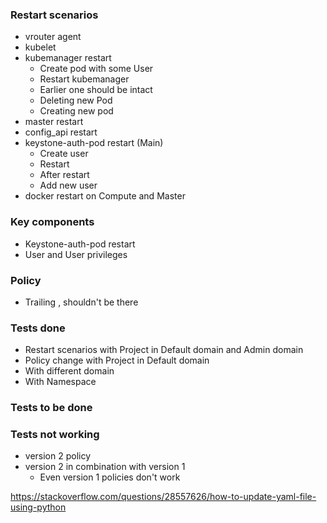 ### Restart scenarios
* vrouter agent
* kubelet
* kubemanager restart
  * Create pod with some User
  * Restart kubemanager
  * Earlier one should be intact
  * Deleting new Pod
  * Creating new pod
* master restart
* config_api restart
* keystone-auth-pod restart (Main)
  * Create user
  * Restart
  * After restart 
  * Add new user
* docker restart on Compute and Master

### Key components
* Keystone-auth-pod restart
* User and User privileges

### Policy
* Trailing , shouldn't be there

### Tests done
* Restart scenarios with Project in Default domain and Admin domain
* Policy change with Project in Default domain
* With different domain
* With Namespace

### Tests to be done

### Tests not working
* version 2 policy
* version 2 in combination with version 1
  * Even version 1 policies don't work

https://stackoverflow.com/questions/28557626/how-to-update-yaml-file-using-python
